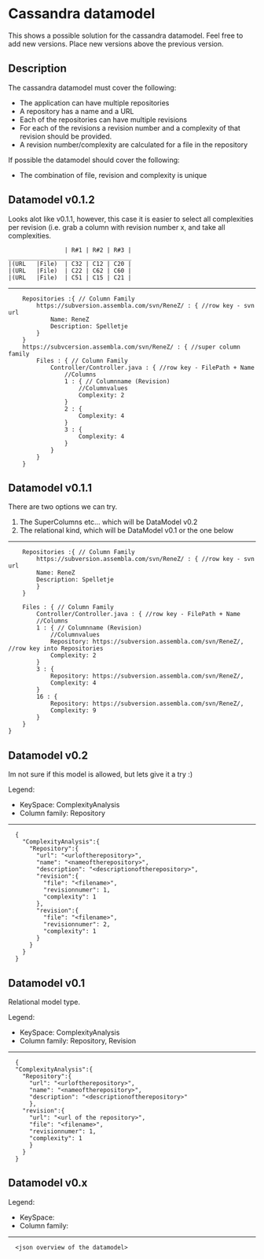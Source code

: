 Cassandra datamodel
===================
This shows a possible solution for the cassandra datamodel. Feel free to add new versions. Place new versions above the 
previous version.

Description
-----------
The cassandra datamodel must cover the following:
* The application can have multiple repositories
* A repository has a name and a URL
* Each of the repositories can have multiple revisions
* For each of the revisions a revision number and a complexity of that revision should be provided.
* A revision number/complexity are calculated for a file in the repository
  
If possible the datamodel should cover the following:
* The combination of file, revision and complexity is unique

Datamodel v0.1.2
----------------
Looks alot like v0.1.1, however, this case it is easier to select all complexities per revision (i.e. grab a column with revision number x, and take all complexities.    


					| R#1 | R#2 | R#3 |
	___________________________________
	|(URL	|File)	| C32 | C12 | C20 |
	|(URL	|File)	| C22 | C62 | C60 |
	|(URL	|File)	| C51 | C15 | C21 |

---
		Repositories :{ // Column Family
			https://subversion.assembla.com/svn/ReneZ/ : { //row key - svn url
				Name: ReneZ
				Description: Spelletje
			}
		}
		https://subvcersion.assembla.com/svn/ReneZ/ : { //super column family
			Files : { // Column Family
				Controller/Controller.java : { //row key - FilePath + Name
					//Columns
					1 : { // Columnname (Revision)
						//Columnvalues
						Complexity: 2
					}
					2 : {
						Complexity: 4
					}
					3 : {
						Complexity: 4
					}
				}
			}
		}

Datamodel v0.1.1
----------------

There are two options we can try.   
1. The SuperColumns etc... which will be DataModel v0.2  
2. The relational kind, which will be DataModel v0.1 or the one below  

---
		Repositories :{ // Column Family
			https://subversion.assembla.com/svn/ReneZ/ : { //row key - svn url
			Name: ReneZ
			Description: Spelletje
			}
		}

		Files : { // Column Family
			Controller/Controller.java : { //row key - FilePath + Name
			//Columns
			1 : { // Columnname (Revision)
				//Columnvalues
				Repository: https://subversion.assembla.com/svn/ReneZ/,  //row key into Repositories
				Complexity: 2
			}
			3 : {
				Repository: https://subversion.assembla.com/svn/ReneZ/,
				Complexity: 4
			}
			16 : {
				Repository: https://subversion.assembla.com/svn/ReneZ/,
				Complexity: 9
			}
		}
	}


Datamodel v0.2
--------------
Im not sure if this model is allowed, but lets give it a try :)

Legend:  
* KeySpace: ComplexityAnalysis  
* Column family: Repository  

---
      {
        "ComplexityAnalysis":{
          "Repository":{
            "url": "<urloftherepository>",
            "name": "<nameoftherepository>",
            "description": "<descriptionoftherepository>",
            "revision":{
              "file": "<filename>",
              "revisionnumer": 1,
              "complexity": 1
            },
            "revision":{
              "file": "<filename>",
              "revisionnumer": 2,
              "complexity": 1
            }
          }
        }
      }
      
Datamodel v0.1
--------------
Relational model type.

Legend:  
* KeySpace: ComplexityAnalysis  
* Column family: Repository, Revision 

---
      {
      "ComplexityAnalysis":{
        "Repository":{
          "url": "<urloftherepository>",
          "name": "<nameoftherepository>",
          "description": "<descriptionoftherepository>"
          },
        "revision":{
          "url": "<url of the repository>",
          "file": "<filename>",
          "revisionnumer": 1,
          "complexity": 1
          }
        }
      }
      
Datamodel v0.x
--------------
<comments>

Legend:  
* KeySpace:   
* Column family:   

---
      <json overview of the datamodel>
    
